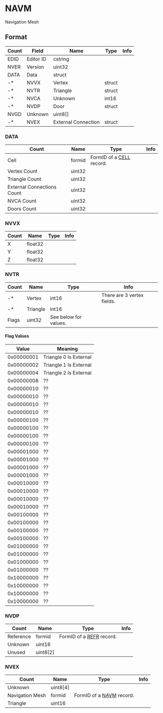 NAVM
====

Navigation Mesh

## Format

Count | Field | Name | Type | Info
------|-------|------|------|-----
 | EDID | Editor ID | cstring |
 | NVER | Version | uint32 |
 | DATA | Data | struct |
-* | NVVX | Vertex | struct |
-* | NVTR | Triangle | struct |
-* | NVCA | Unknown | int16 |
-* | NVDP | Door | struct |
 | NVGD | Unknown | uint8[] |
-* | NVEX | External Connection | struct |
 
### DATA

Count | Name | Type | Info
------|------|------|-----
 | Cell | formid | FormID of a [CELL](CELL.md) record.
 | Vertex Count | uint32 |
 | Triangle Count | uint32 |
 | External Connections Count | uint32 |
 | NVCA Count | uint32 |
 | Doors Count | uint32 |
 
### NVVX

Count | Name | Type | Info
------|------|------|-----
 | X | float32 |
 | Y | float32 |
 | Z | float32 |

### NVTR

Count | Name | Type | Info
------|------|------|-----
-* | Vertex | int16 | There are 3 vertex fields.
-* | Triangle | int16 | 
 | Flags | uint32 | See below for values.

#### Flag Values

Value | Meaning
------|--------
0x00000001 | Triangle 0 Is External
0x00000002 | Triangle 1 Is External
0x00000004 | Triangle 2 Is External
0x00000008 | ??
0x00000010 | ??
0x00000010 | ??
0x00000010 | ??
0x00000010 | ??
0x00000100 | ??
0x00000100 | ??
0x00000100 | ??
0x00000100 | ??
0x00001000 | ??
0x00001000 | ??
0x00001000 | ??
0x00001000 | ??
0x00010000 | ??
0x00010000 | ??
0x00010000 | ??
0x00010000 | ??
0x00100000 | ??
0x00100000 | ??
0x00100000 | ??
0x00100000 | ??
0x01000000 | ??
0x01000000 | ??
0x01000000 | ??
0x01000000 | ??
0x10000000 | ??
0x10000000 | ??
0x10000000 | ??
0x10000000 | ??

### NVDP

Count | Name | Type | Info
------|------|------|-----
 | Reference | formid | FormID of a [REFR](REFR.md) record.
 | Unknown | uint16 |
 | Unused | uint8[2] |
 
### NVEX

Count | Name | Type | Info
------|------|------|-----
 | Unknown | uint8[4] |
 |  Navigation Mesh | formid | FormID of a [NAVM](NAVM.md) record.
 | Triangle | uint16 |
